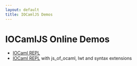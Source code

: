 ```yaml
---
layout: default
title: IOCamlJS Demos
---
```


# IOCamlJS Online Demos

* [IOCaml REPL](min.html)
* [IOCaml REPL](full.html) with js_of_ocaml, lwt and syntax extensions


